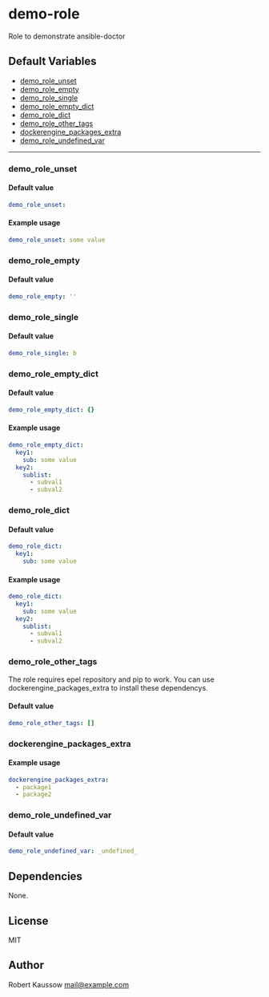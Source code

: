 # demo-role

Role to demonstrate ansible-doctor

## Default Variables
* [demo_role_unset](#demo_role_unset)
* [demo_role_empty](#demo_role_empty)
* [demo_role_single](#demo_role_single)
* [demo_role_empty_dict](#demo_role_empty_dict)
* [demo_role_dict](#demo_role_dict)
* [demo_role_other_tags](#demo_role_other_tags)
* [dockerengine_packages_extra](#dockerengine_packages_extra)
* [demo_role_undefined_var](#demo_role_undefined_var)
---

### demo_role_unset

#### Default value

```YAML
demo_role_unset:
```

#### Example usage

```YAML
demo_role_unset: some value
```


### demo_role_empty

#### Default value

```YAML
demo_role_empty: ''
```

### demo_role_single

#### Default value

```YAML
demo_role_single: b
```

### demo_role_empty_dict

#### Default value

```YAML
demo_role_empty_dict: {}
```

#### Example usage

```YAML
demo_role_empty_dict:
  key1:
    sub: some value
  key2:
    sublist:
      - subval1
      - subval2
```


### demo_role_dict

#### Default value

```YAML
demo_role_dict:
  key1:
    sub: some value
```

#### Example usage

```YAML
demo_role_dict:
  key1:
    sub: some value
  key2:
    sublist:
      - subval1
      - subval2
```


### demo_role_other_tags

The role requires epel repository and pip to work.
You can use dockerengine_packages_extra to install these dependencys.

#### Default value

```YAML
demo_role_other_tags: []
```

### dockerengine_packages_extra

#### Example usage

```YAML
dockerengine_packages_extra:
  - package1
  - package2
```


### demo_role_undefined_var

#### Default value

```YAML
demo_role_undefined_var: _undefined_
```

## Dependencies

None.

## License

MIT

## Author

Robert Kaussow <mail@example.com>


